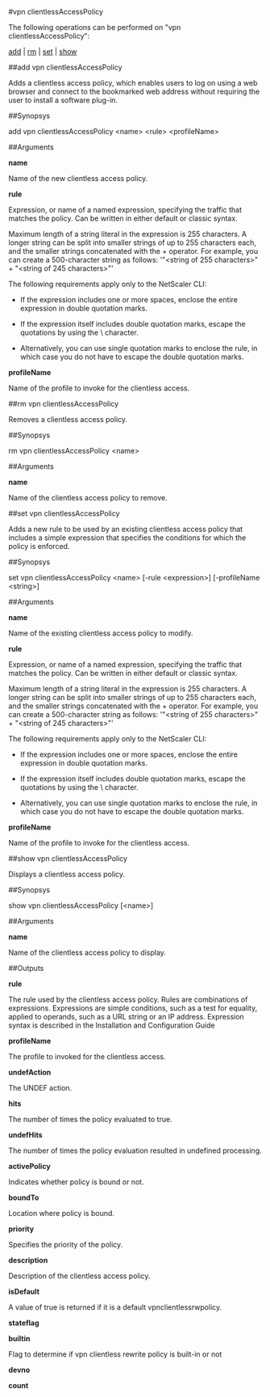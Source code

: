 #vpn clientlessAccessPolicy

The following operations can be performed on "vpn clientlessAccessPolicy":


[add](#add-vpn-clientlessaccesspolicy) | [rm](#rm-vpn-clientlessaccesspolicy) | [set](#set-vpn-clientlessaccesspolicy) | [show](#show-vpn-clientlessaccesspolicy)

##add vpn clientlessAccessPolicy

Adds a clientless access policy, which enables users to log on using a web browser and connect to the bookmarked web address without requiring the user to install a software plug-in.


##Synopsys

add vpn clientlessAccessPolicy &lt;name> &lt;rule> &lt;profileName>


##Arguments

<b>name</b>
Name of the new clientless access policy.

<b>rule</b>
Expression, or name of a named expression, specifying the traffic that matches the policy. Can be written in either default or classic syntax. 
Maximum length of a string literal in the expression is 255 characters. A longer string can be split into smaller strings of up to 255 characters each, and the smaller strings concatenated with the + operator. For example, you can create a 500-character string as follows: '"&lt;string of 255 characters&gt;" + "&lt;string of 245 characters&gt;"'
The following requirements apply only to the NetScaler CLI:
* If the expression includes one or more spaces, enclose the entire expression in double quotation marks.
* If the expression itself includes double quotation marks, escape the quotations by using the \\ character. 
* Alternatively, you can use single quotation marks to enclose the rule, in which case you do not have to escape the double quotation marks.

<b>profileName</b>
Name of the profile to invoke for the clientless access.



##rm vpn clientlessAccessPolicy

Removes a clientless access policy.


##Synopsys

rm vpn clientlessAccessPolicy &lt;name>


##Arguments

<b>name</b>
Name of the clientless access policy to remove.



##set vpn clientlessAccessPolicy

Adds a new rule to be used by an existing clientless access policy that includes a simple expression that specifies the conditions for which the policy is enforced.


##Synopsys

set vpn clientlessAccessPolicy &lt;name> [-rule &lt;expression>] [-profileName &lt;string>]


##Arguments

<b>name</b>
Name of the existing clientless access policy to modify.

<b>rule</b>
Expression, or name of a named expression, specifying the traffic that matches the policy. Can be written in either default or classic syntax. 
Maximum length of a string literal in the expression is 255 characters. A longer string can be split into smaller strings of up to 255 characters each, and the smaller strings concatenated with the + operator. For example, you can create a 500-character string as follows: '"&lt;string of 255 characters&gt;" + "&lt;string of 245 characters&gt;"'
The following requirements apply only to the NetScaler CLI:
* If the expression includes one or more spaces, enclose the entire expression in double quotation marks.
* If the expression itself includes double quotation marks, escape the quotations by using the \\ character. 
* Alternatively, you can use single quotation marks to enclose the rule, in which case you do not have to escape the double quotation marks.

<b>profileName</b>
Name of the profile to invoke for the clientless access.



##show vpn clientlessAccessPolicy

Displays a clientless access policy.


##Synopsys

show vpn clientlessAccessPolicy [&lt;name>]


##Arguments

<b>name</b>
Name of the clientless access policy to display.



##Outputs

<b>rule</b>
The rule used by the clientless access policy. Rules are combinations of expressions. Expressions are simple conditions, such as a test for equality, applied to operands, such as a URL string or an IP address. Expression syntax is described in the Installation and Configuration Guide

<b>profileName</b>
The profile to invoked for the clientless access.

<b>undefAction</b>
The UNDEF action.

<b>hits</b>
The number of times the policy evaluated to true.

<b>undefHits</b>
The number of times the policy evaluation resulted in undefined processing.

<b>activePolicy</b>
Indicates whether policy is bound or not.

<b>boundTo</b>
Location where policy is bound.

<b>priority</b>
Specifies the priority of the policy.

<b>description</b>
Description of the clientless access policy.

<b>isDefault</b>
A value of true is returned if it is a default vpnclientlessrwpolicy.

<b>stateflag</b>

<b>builtin</b>
Flag to determine if vpn clientless rewrite policy is built-in or not

<b>devno</b>

<b>count</b>



